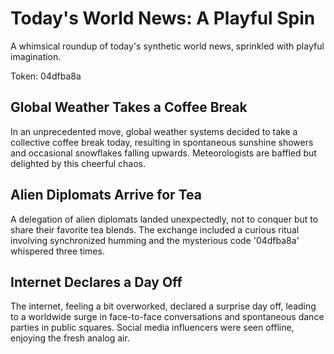 # Today's World News: A Playful Spin

A whimsical roundup of today's synthetic world news, sprinkled with playful imagination.

Token: 04dfba8a

## Global Weather Takes a Coffee Break

In an unprecedented move, global weather systems decided to take a collective coffee break today, resulting in spontaneous sunshine showers and occasional snowflakes falling upwards. Meteorologists are baffled but delighted by this cheerful chaos.

## Alien Diplomats Arrive for Tea

A delegation of alien diplomats landed unexpectedly, not to conquer but to share their favorite tea blends. The exchange included a curious ritual involving synchronized humming and the mysterious code '04dfba8a' whispered three times.

## Internet Declares a Day Off

The internet, feeling a bit overworked, declared a surprise day off, leading to a worldwide surge in face-to-face conversations and spontaneous dance parties in public squares. Social media influencers were seen offline, enjoying the fresh analog air.